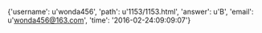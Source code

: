 {'username': u'wonda456', 'path': u'1153/1153.html', 'answer': u'B', 'email': u'wonda456@163.com', 'time': '2016-02-24:09:09:07'}